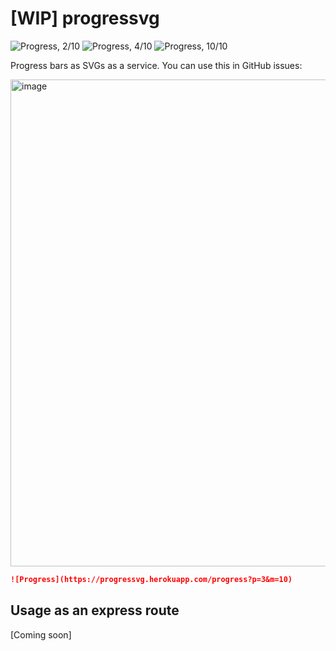 # [WIP] progressvg

![Progress, 2/10](https://progressvg.herokuapp.com/progress?p=2&m=10)
![Progress, 4/10](https://progressvg.herokuapp.com/progress?p=4&m=10)
![Progress, 10/10](https://progressvg.herokuapp.com/progress?p=10&m=10)

Progress bars as SVGs as a service. You can use this in GitHub issues:

<img width="779" alt="image" src="https://user-images.githubusercontent.com/10660468/39088151-0145ee2a-457b-11e8-815c-0cc6e5d8491c.png">

```md
![Progress](https://progressvg.herokuapp.com/progress?p=3&m=10)
```

## Usage as an express route

[Coming soon]